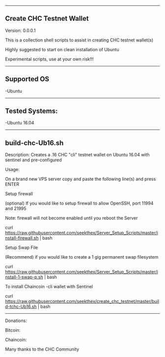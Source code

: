 ---------
Create CHC Testnet Wallet
---------
Version: 0.0.0.1

This is a collection shell scripts to assist in creating CHC testnet wallet(s)

Highly suggested to start on clean installation of Ubuntu

Experimental scripts, use at your own risk!!!

---------
Supported OS
---------
-Ubuntu

---------------
Tested Systems:
---------------
-Ubuntu 16.04

--------------
build-chc-Ub16.sh  
--------------

Description: Creates a .16 CHC "cli" testnet wallet on Ubuntu 16.04 with sentinel and pre-configured

Usage:

On a brand new VPS server copy and paste the following line(s) and press ENTER


Setup firewall

  (optional) If you would  like to setup firewall to allow OpenSSH, port 11994 and 21995

  Note: firewall will not become enabled until you reboot the Server

  curl https://raw.githubusercontent.com/seekthex/Server_Setup_Scripts/master/install-firewall.sh | bash

Setup Swap File

  (Recommend) if you would like to create a 1 gig permanent swap filesystem

  curl https://raw.githubusercontent.com/seekthex/Server_Setup_Scripts/master/install-1-swap-p.sh | bash


To install Chaincoin -cli wallet with Sentinel

  curl https://raw.githubusercontent.com/seekthex/create_chc_testnet/master/build-tchc-Ub16.sh | bash

**********

Donations:

Bitcoin:

Chaincoin:

Many thanks to the CHC Community
